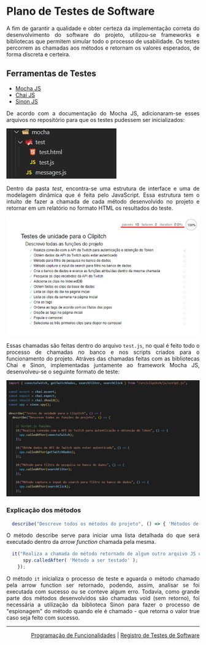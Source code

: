 <div align="justify">

# Plano de Testes de Software

A fim de garantir a qualidade e obter certeza da implementação correta do desenvolvimento do software do projeto, utilizou-se frameworks e bibliotecas que permitem simular todo o processo de usabilidade. Os testes percorrem as chamadas aos métodos e retornam os valores esperados, de forma discreta e certeira.
## Ferramentas de Testes

- [Mocha JS](https://mochajs.org/)
- [Chai JS](https://www.chaijs.com/)
- [Sinon JS](https://sinonjs.org/)

De acordo com a documentação do Mocha JS, adicionaram-se esses arquivos no repositório para que os testes pudessem ser inicializados:

![estruturaTestes](img/estruturaTestes.png)

Dentro da pasta *test*, encontra-se uma estrutura de interface e uma de modelagem dinâmica que é feita pelo JavaScript. Essa estrutura tem o intuito de fazer a chamada de cada método desenvolvido no projeto e retornar em um relatório no formato HTML os resultados do teste.

![exemploTestes](img/executeTestes.png)

Essas chamadas são feitas dentro do arquivo `test.js`, no qual é feito todo o processo de chamadas no banco e nos scripts criados para o funcionamento do projeto. Atráves das chamadas feitas com as bibliotecas Chai e Sinon, implementadas juntamente ao framework Mocha JS, desenvolveu-se o seguinte formato de teste:

![exemploTestesJS](img/testeMocha.png)

### Explicação dos métodos

```mocha.js|chai.js|sinon.js - Describe
  describe("Descreve todos os métodos do projeto", () => { 'Métodos de testes a serem implementados' };
```

O método describe serve para iniciar uma lista detalhada do que será executado dentro da *arrow function* chamada pela mesma.

```mocha.js|chai.js|sinon.js - It
  it("Realiza a chamada do método retornado de algum outro arquivo JS ou do próprio arquivo", () => {
      spy.calledAfter( 'Método a ser testado' );      
    });
```

O método `it` inicializa o processo de teste e aguarda o método chamado pela arrow function ser retornado, podendo, assim, analisar se foi executada com sucesso ou se conteve algum erro. Todavia, como grande parte dos métodos desenvolvidos são chamadas void (sem retorno), foi necessária a utilização da biblioteca Sinon para fazer o processo de "espionagem" do método quando ele é chamado - que retorna o valor true caso seja feito com sucesso.</div>

<hr>

<p align="right"><a href="docs/07-Programação de Funcionalidades" rel="docs">Programação de Funcionalidades</a> | <a href="docs/09-Registro de Testes de Software" rel="docs">Registro de Testes de Software</a></p>